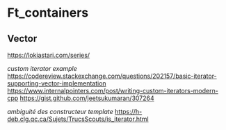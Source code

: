 # Ft_containers

## Vector
https://lokiastari.com/series/

*custom iterator example*
https://codereview.stackexchange.com/questions/202157/basic-iterator-supporting-vector-implementation
https://www.internalpointers.com/post/writing-custom-iterators-modern-cpp
https://gist.github.com/jeetsukumaran/307264
  
*ambiguité des constructeur template*
https://h-deb.clg.qc.ca/Sujets/TrucsScouts/is_iterator.html
